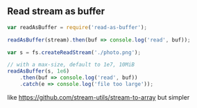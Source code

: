 ## Read stream as buffer

```js
var readAsBuffer = require('read-as-buffer');

readAsBuffer(stream).then(buf => console.log('read', buf));

var s = fs.createReadStream('./photo.png');

// with a max-size, default to 1e7, 10MiB
readAsBuffer(s, 1e6)
	.then(buf => console.log('read', buf))
	.catch(e => console.log('file too large'));

```

like https://github.com/stream-utils/stream-to-array but simpler